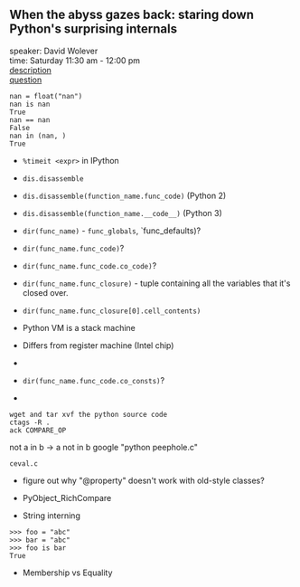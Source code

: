 ## When the abyss gazes back: staring down Python's surprising internals

speaker: David Wolever  
time: Saturday 11:30 am - 12:00 pm  
[description](https://us.pycon.org/2017/schedule/presentation/309/)  
[question](http://stackoverflow.com/questions/28885132/why-is-x-in-x-faster-than-x-x/28885213#28885213)  

```
nan = float("nan")
nan is nan
True
nan == nan
False
nan in (nan, )
True
```

- `%timeit <expr>` in IPython
- `dis.disassemble`

- `dis.disassemble(function_name.func_code)` (Python 2)
- `dis.disassemble(function_name.__code__)` (Python 3)

- `dir(func_name)` - `func_globals`, `func_defaults)?

- `dir(func_name.func_code)`? 
- `dir(func_name.func_code.co_code)`? 

- `dir(func_name.func_closure)`  - tuple containing all the variables that it's closed over.
- `dir(func_name.func_closure[0].cell_contents)`

- Python VM is a stack machine
- Differs from register machine (Intel chip)
- 


- `dir(func_name.func_code.co_consts)`? 
- 


```
wget and tar xvf the python source code
ctags -R .
ack COMPARE_OP
```

not a in b -> a not in b
google "python peephole.c"

`ceval.c`

- figure out why "@property" doesn't work with old-style classes?

- PyObject_RichCompare

- String interning
```
>>> foo = "abc"
>>> bar = "abc"
>>> foo is bar
True
```

- Membership vs Equality



